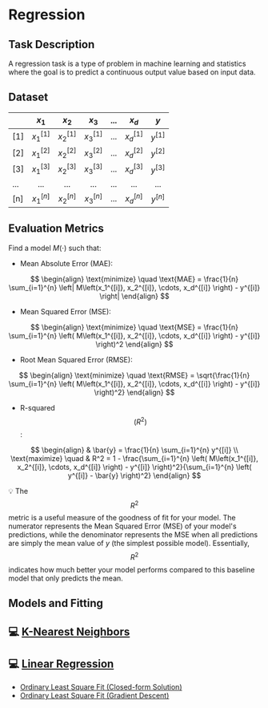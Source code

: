 # Regression

## Task Description
A regression task is a type of problem in machine learning and statistics where the goal is to predict a continuous output value based on input data. 

## Dataset
|     |  $x_1$   |  $x_2$   |  $x_3$   |  ...  |  $x_d$   | $y$  |
|-----|:------------:|:------------:|:------------:|:-----:|:------------:|:--------:|
| [1] |  $x_1^{[1]}$ |  $x_2^{[1]}$ |  $x_3^{[1]}$ |  ...  |  $x_d^{[1]}$ | $y^{[1]}$ |
| [2] |  $x_1^{[2]}$ |  $x_2^{[2]}$ |  $x_3^{[2]}$ |  ...  |  $x_d^{[2]}$ | $y^{[2]}$ |
| [3] |  $x_1^{[3]}$ |  $x_2^{[3]}$ |  $x_3^{[3]}$ |  ...  |  $x_d^{[3]}$ | $y^{[3]}$ |
| ... |      ...      |      ...      |      ...      |  ...  |      ...      |    ...   |
| [n] |  $x_1^{[n]}$ |  $x_2^{[n]}$ |  $x_3^{[n]}$ |  ...  |  $x_d^{[n]}$ | $y^{[n]}$ |

## Evaluation Metrics

Find a model $M(\cdot)$ such that:

- Mean Absolute Error (MAE):

$$ 
\begin{align}
\text{minimize} \quad  \text{MAE} = \frac{1}{n} \sum_{i=1}^{n} \left| M\left(x_1^{[i]}, x_2^{[i]}, \cdots, x_d^{[i]} \right) - y^{[i]} \right|
\end{align}
$$


- Mean Squared Error (MSE):

$$
\begin{align}
\text{minimize} \quad \text{MSE} = \frac{1}{n} \sum_{i=1}^{n} \left( M\left(x_1^{[i]}, x_2^{[i]}, \cdots, x_d^{[i]} \right) - y^{[i]} \right)^2
\end{align}
$$

- Root Mean Squared Error (RMSE):

$$
\begin{align}
\text{minimize} \quad \text{RMSE} = \sqrt{\frac{1}{n} \sum_{i=1}^{n} \left( M\left(x_1^{[i]}, x_2^{[i]}, \cdots, x_d^{[i]} \right) - y^{[i]} \right)^2}
\end{align}
$$

- R-squared $$\left(R^2\right)$$:

$$
\begin{align}
& \bar{y} = \frac{1}{n} \sum_{i=1}^{n} y^{[i]} \\
\text{maximize} \quad & R^2 = 1 - \frac{\sum_{i=1}^{n} \left( M\left(x_1^{[i]}, x_2^{[i]}, \cdots, x_d^{[i]} \right) - y^{[i]} \right)^2}{\sum_{i=1}^{n} \left( y^{[i]} - \bar{y} \right)^2}
\end{align}
$$

   💡 The $$R^2$$ metric is a useful measure of the goodness of fit for your model. The numerator represents the Mean Squared Error (MSE) of your model's predictions, while the denominator represents the MSE when all predictions are simply the mean value of $y$ (the simplest possible model). Essentially, $$R^2$$ indicates how much better your model performs compared to this baseline model that only predicts the mean.

## Models and Fitting
## 💻 [K-Nearest Neighbors](https://example.com/k-nearest-neighbors)

## 💻 [Linear Regression](https://example.com/linear-regression)
- [Ordinary Least Square Fit (Closed-form Solution)](https://example.com/ordinary-least-squares-closed-form)
- [Ordinary Least Square Fit (Gradient Descent)](https://example.com/ordinary-least-squares-gradient-descent)

